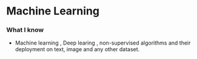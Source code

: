 # Machine Learning 

### What I know 

* Machine learning , Deep learing , non-supervised algorithms and their deployment on text, image and any other dataset.